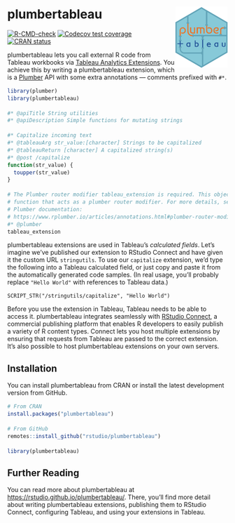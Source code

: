 
<!-- README.md is generated from README.Rmd. Please edit that file -->

# plumbertableau <a href='https://rstudio.github.io/plumbertableau'><img src='man/figures/logo.svg' align="right" height="139" /></a>

<!-- badges: start -->

[![R-CMD-check](https://github.com/rstudio/plumbertableau/workflows/R-CMD-check/badge.svg)](https://github.com/rstudio/plumbertableau/actions)
[![Codecov test
coverage](https://codecov.io/gh/rstudio/plumbertableau/branch/main/graph/badge.svg)](https://codecov.io/gh/rstudio/plumbertableau?branch=main)
[![CRAN
status](https://www.r-pkg.org/badges/version/plumbertableau)](https://CRAN.R-project.org/package=plumbertableau)
<!-- badges: end -->

plumbertableau lets you call external R code from Tableau workbooks via
[Tableau Analytics
Extensions](https://tableau.github.io/analytics-extensions-api/). You
achieve this by writing a plumbertableau extension, which is a
[Plumber](https://www.rplumber.io/) API with some extra annotations —
comments prefixed with `#*`.

``` r
library(plumber)
library(plumbertableau)

#* @apiTitle String utilities
#* @apiDescription Simple functions for mutating strings

#* Capitalize incoming text
#* @tableauArg str_value:[character] Strings to be capitalized
#* @tableauReturn [character] A capitalized string(s)
#* @post /capitalize
function(str_value) {
  toupper(str_value)
}

# The Plumber router modifier tableau_extension is required. This object is a
# function that acts as a plumber router modifier. For more details, see the
# Plumber documentation:
# https://www.rplumber.io/articles/annotations.html#plumber-router-modifier
#* @plumber
tableau_extension
```

plumbertableau extensions are used in Tableau’s *calculated fields*.
Let’s imagine we’ve published our extension to RStudio Connect and have
given it the custom URL `stringutils`. To use our `capitalize`
extension, we’d type the following into a Tableau calculated field, or
just copy and paste it from the automatically generated code samples.
(In real usage, you’ll probably replace `"Hello World"` with references
to Tableau data.)

    SCRIPT_STR("/stringutils/capitalize", "Hello World")

Before you use the extension in Tableau, Tableau needs to be able to
access it. plumbertableau integrates seamlessly with [RStudio
Connect](https://www.rstudio.com/products/connect/), a commercial
publishing platform that enables R developers to easily publish a
variety of R content types. Connect lets you host multiple extensions by
ensuring that requests from Tableau are passed to the correct extension.
It’s also possible to host plumbertableau extensions on your own
servers.

## Installation

You can install plumbertableau from CRAN or install the latest
development version from GitHub.

``` r
# From CRAN
install.packages("plumbertableau")

# From GitHub
remotes::install_github("rstudio/plumbertableau")

library(plumbertableau)
```

## Further Reading

You can read more about plumbertableau at
<https://rstudio.github.io/plumbertableau/>. There, you’ll find more
detail about writing plumbertableau extensions, publishing them to
RStudio Connect, configuring Tableau, and using your extensions in
Tableau.
